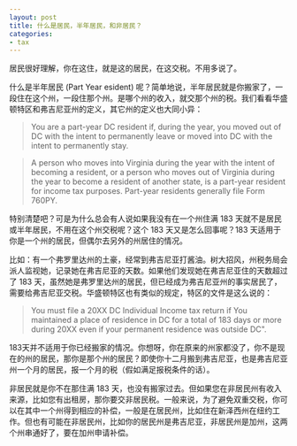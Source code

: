 ```yaml
---
layout: post
title: 什么是居民，半年居民，和非居民？
categories:
- tax
---
```


居民很好理解，你在这住，就是这的居民，在这交税。不用多说了。

什么是半年居民 (Part Year esident) 呢？简单地说，半年居民就是你搬家了，一段住在这个州，一段住那个州。是哪个州的收入，就交那个州的税。我们看看华盛顿特区和弗吉尼亚州的定义，其它州的定义也大同小异：

>You are a part-year DC resident if, during the year, you moved out of DC with the intent to permanently leave or moved into DC with the intent to permanently stay.

>A person who moves into Virginia during the year with the intent of becoming a resident, or a person who moves out of Virginia during the year to become a resident of another state, is a part-year resident for income tax purposes. Part-year residents generally file Form 760PY.

特别清楚吧？可是为什么总会有人说如果我没有在一个州住满 183 天就不是居民或半年居民，不用在这个州交税呢？这个 183 天又是怎么回事呢？183 天适用于你是一个州的居民，但偶尔去另外的州居住的情况。

比如：有一个弗罗里达州的土豪，经常到弗吉尼亚打酱油。树大招风，州税务局会派人监视她，记录她在弗吉尼亚的天数。如果他们发现她在弗吉尼亚住的天数超过了 183 天，虽然她是弗罗里达州的居民，但已经成为弗吉尼亚州的事实居民了，需要给弗吉尼亚交税。华盛顿特区也有类似的规定，特区的文件是这么说的：

>You must file a 20XX DC Individual Income tax return if You maintained a place of residence in DC for a total of 183 days or more during 20XX even if your permanent residence was outside DC".

183天并不适用于你已经搬家的情况。你想呀，你在原来的州家都没了，你不是现在的州的居民，那你是那个州的居民？即使你十二月搬到弗吉尼亚，也是弗吉尼亚州一个月的居民，报一个月的税（假如满足报税条件的话）。

非居民就是你不在那住满 183 天，也没有搬家过去。但如果您在非居民州有收入来源，比如您有出租房，那你要交非居民税。一般来说，为了避免双重交税，你可以在其中一个州得到相应的补偿，一般是在居民州，比如住在新泽西州在纽约工作。但也有可能在非居民州，比如你的居民州是弗吉尼亚，非居民州是加州，这两个州串通好了，要在加州申请补偿。
